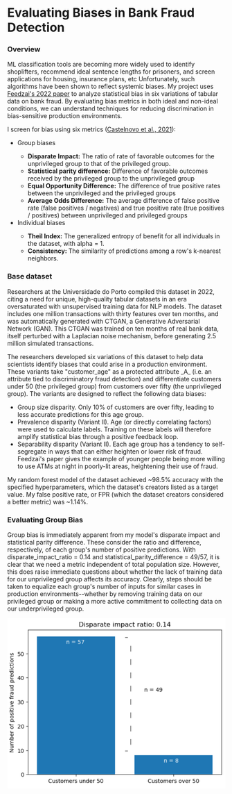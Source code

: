 <h1>Evaluating Biases in Bank Fraud Detection</h1>

<h3>Overview</h3>
<p>ML classification tools are becoming more widely used to identify shoplifters, recommend ideal sentence lengths for prisoners, and screen applications for housing, insurance plans, etc Unfortunately, such algorithms have been shown to reflect systemic biases. My project uses <a href="https://arxiv.org/pdf/2211.13358.pdf">Feedzai's 2022 paper</a> to analyze statistical bias in six variations of tabular data on bank fraud. By evaluating bias metrics in both ideal and non-ideal conditions, we can understand techniques for reducing discrimination in bias-sensitive production environments.</p>
<p>I screen for bias using six metrics (<a href="https://arxiv.org/abs/2106.00467v3">Castelnovo et al., 2021</a>):</p>
<ul>
  <li>Group biases</li>
  <ul>
    <li><b>Disparate Impact:</b> The ratio of rate of favorable outcomes for the unprivileged group to that of the privileged group.</li>
    <li><b>Statistical parity difference:</b> Difference of favorable outcomes received by the privileged group to the unprivileged group</li>
    <li><b>Equal Opportunity Difference:</b> The difference of true positive rates between the unprivileged and the privileged groups</li>
    <li><b>Average Odds Difference:</b> The average difference of false positive rate (false positives / negatives) and true positive rate (true positives / positives) between unprivileged and privileged groups</li>
  </ul>
  <li>Individual biases</li>
  <ul>
    <li><b>Theil Index:</b> The generalized entropy of benefit for all individuals in the dataset, with alpha = 1.</li>
    <li><b>Consistency: </b>The similarity of predictions among a row's k-nearest neighbors.</li>
  </ul>
</ul>

<h3>Base dataset</h3>
<p>Researchers at the Universidade do Porto compiled this dataset in 2022, citing a need for unique, high-quality tabular datasets in an era oversaturated with unsupervised training data for NLP models. The dataset includes one million transactions with thirty features over ten months, and was automatically generated with CTGAN, a Generative Adversarial Network (GAN). This CTGAN was trained on ten months of real bank data, itself perturbed with a Laplacian noise mechanism, before generating 2.5 million simulated transactions.</p>

<p>The researchers developed six variations of this dataset to help data scientists identify biases that could arise in a production environment. These variants take "customer_age" as a protected attribute _A_ (i.e. an attribute tied to discriminatory fraud detection) and differentiate customers under 50 (the privileged group) from customers over fifty (the unprivileged group). The variants are designed to reflect the following data biases:</p>
<ul>
  <li>Group size disparity. Only 10% of customers are over fifty, leading to less accurate predictions for this age group.</li>
  <li>Prevalence disparity (Variant II). Age (or directly correlating factors) were used to calculate labels. Training on these labels will therefore amplify statistical bias through a positive feedback loop. </li>
  <li>Separability disparity (Variant II). Each age group has a tendency to self-segregate in ways that can either heighten or lower risk of fraud. Feedzai's paper gives the example of younger people being more willing to use ATMs at night in poorly-lit areas, heightening their use of fraud.</li>
</ul>

<p>My random forest model of the dataset achieved ~98.5% accuracy with the specified hyperparameters, which the dataset's creators listed as a target value. My false positive rate, or FPR (which the dataset creators considered a better metric) was ~1.14%.</p>

<h3>Evaluating Group Bias</h3>
<p>Group bias is immediately apparent from my model's disparate impact and statistical parity difference. These consider the ratio and difference, respectively, of each group's number of positive predictions. With disparate_impact_ratio = 0.14 and statistical_parity_difference = 49/57, it is clear that we need a metric independent of total population size. However, this does raise immediate questions about whether the lack of training data for our unprivileged group affects its accuracy. Clearly, steps should be taken to equalize each group's number of inputs for similar cases in production environments--whether by removing training data on our privileged group or making a more active commitment to collecting data on our underprivileged group.</p>

<p><img src="https://github.com/bfitzgerald3132/BankFraudDetection/blob/main/Screenshot%202024-02-13%20105644.png?raw=true" /></p>
